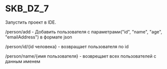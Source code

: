 # SKB_DZ_7
Запустить проект в IDE.

/person/add - Добавить пользователя с параметрами("id", "name", "age", "emailAddress") в формате json

/person/id/{id человека} - возвращает пользователя по id

/person/name/{имя пользователя} - возврещает всех пользователей с данным именем

